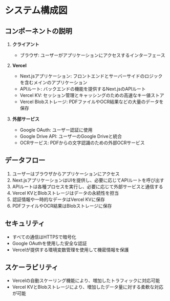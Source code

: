 # システム構成図

## コンポーネントの説明

1. **クライアント**
   - ブラウザ: ユーザーがアプリケーションにアクセスするインターフェース

2. **Vercel**
   - Next.jsアプリケーション: フロントエンドとサーバーサイドのロジックを含むメインのアプリケーション
   - APIルート: バックエンドの機能を提供するNext.jsのAPIルート
   - Vercel KV: セッション管理とキャッシングのための高速なキー値ストア
   - Vercel Blobストレージ: PDFファイルやOCR結果などの大量のデータを保存

3. **外部サービス**
   - Google OAuth: ユーザー認証に使用
   - Google Drive API: ユーザーのGoogle Driveと統合
   - OCRサービス: PDFからの文字認識のための外部OCRサービス

## データフロー

1. ユーザーはブラウザからアプリケーションにアクセス
2. Next.jsアプリケーションはUIを提供し、必要に応じてAPIルートを呼び出す
3. APIルートは各種プロセスを実行し、必要に応じて外部サービスと通信する
4. Vercel KVとBlobストレージはデータの永続性を担当
5. 認証情報や一時的なデータはVercel KVに保存
6. PDFファイルやOCR結果はBlobストレージに保存

## セキュリティ

- すべての通信はHTTPSで暗号化
- Google OAuthを使用した安全な認証
- Vercelが提供する環境変数管理を使用して機密情報を保護

## スケーラビリティ
- Vercelの自動スケーリング機能により、増加したトラフィックに対応可能
- Vercel KVとBlobストレージにより、増加したデータ量に対する柔軟な対応が可能